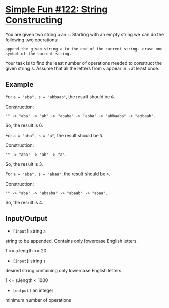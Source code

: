 # [Simple Fun #122: String Constructing](https://www.codewars.com/kata/simple-fun-number-122-string-constructing "https://www.codewars.com/kata/58a3a735cebc0630830000c0")

You are given two string `a` an `s`. Starting with an empty string we can do the following two
operations:

```
append the given string a to the end of the current string. erase one symbol of the current string.
```

Your task is to find the least number of operations needed to construct the given string s. Assume
that all the letters from `s` appear in `a` at least once.

## Example

For `a = "aba", s = "abbaab"`, the result should be `6`.

Construction:

`"" -> "aba" -> "ab" -> "ababa" -> "abba" -> "abbaaba" -> "abbaab".`

So, the result is 6.

For `a = "aba", s = "a"`, the result should be `3`.

Construction:

`"" -> "aba" -> "ab" -> "a".`

So, the result is 3.

For `a = "aba", s = "abaa"`, the result should be `4`.

Construction:

`"" -> "aba" -> "abaaba" -> "abaab" -> "abaa".`

So, the result is 4.

## Input/Output

- `[input]` string `a`

string to be appended. Contains only lowercase English letters.

1 <= a.length <= 20

- `[input]` string `s`

desired string containing only lowercase English letters.

1 <= s.length < 1000

- `[output]` an integer

minimum number of operations